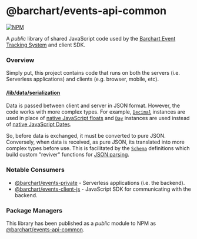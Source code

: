 # @barchart/events-api-common

[![NPM](https://img.shields.io/npm/v/@barchart/events-api-common)](https://www.npmjs.com/package/@barchart/events-api-common)

A *public* library of shared JavaScript code used by the [Barchart Event Tracking System](https://github.com/barchart/events-private) and client SDK.

### Overview

Simply put, this project contains code that runs on both the servers (i.e. Serverless applications) and clients (e.g. browser, mobile, etc).

#### [/lib/data/serialization](https://github.com/barchart/events-public/tree/master/packages/common-js/lib/data/serialization)

Data is passed between client and server in JSON format. However, the code works with more complex types. For example, [```Decimal```](https://github.com/barchart/barchart-common-js/blob/master/lang/Decimal.js) instances are used in place of [native JavaScript floats](https://developer.mozilla.org/en-US/docs/Web/JavaScript/Reference/Global_Objects/Number) and [```Day```](https://github.com/barchart/barchart-common-js/blob/master/lang/Day.js) instances are used instead of [native JavaScript Dates](https://developer.mozilla.org/en-US/docs/Web/JavaScript/Reference/Global_Objects/Date).

So, before data is exchanged, it must be converted to pure JSON. Conversely, when data is received, as pure JSON, its translated into more complex types before use. This is facilitated by the [```Schema```](https://github.com/barchart/barchart-common-js/blob/master/serialization/json/Schema.js) definitions which build custom "reviver" functions for [JSON parsing](https://developer.mozilla.org/en-US/docs/Web/JavaScript/Reference/Global_Objects/JSON/parse).

### Notable Consumers

* [@barchart/events-private](https://github.com/barchart/events-private) - Serverless applications (i.e. the backend).
* [@barchart/events-client-js](https://github.com/barchart/events-public/tree/master/packages/sdk-js) - JavaScript SDK for communicating with the backend.

### Package Managers

This library has been published as a *public* module to NPM as [@barchart/events-api-common](https://www.npmjs.com/package/@barchart/events-api-common).
